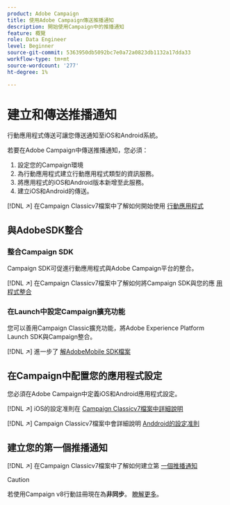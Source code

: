 ```yaml
---
product: Adobe Campaign
title: 使用Adobe Campaign傳送推播通知
description: 開始使用Campaign中的推播通知
feature: 概覽
role: Data Engineer
level: Beginner
source-git-commit: 5363950db5092bc7e0a72a0823db1132a17dda33
workflow-type: tm+mt
source-wordcount: '277'
ht-degree: 1%

---
```


# 建立和傳送推播通知

行動應用程式傳送可讓您傳送通知至iOS和Android系統。

若要在Adobe Campaign中傳送推播通知，您必須：

1. 設定您的Campaign環境
1. 為行動應用程式建立行動應用程式類型的資訊服務。
1. 將應用程式的iOS和Android版本新增至此服務。
1. 建立iOS和Android的傳送。

[!DNL :arrow_upper_right:] 在Campaign Classicv7檔案中了解如何開始使用 [行動應用程式](https://experienceleague.adobe.com/docs/campaign-classic/using/sending-messages/sending-push-notifications/about-mobile-app-channel.html)

## 與AdobeSDK整合

### 整合Campaign SDK

Campaign SDK可促進行動應用程式與Adobe Campaign平台的整合。

[!DNL :arrow_upper_right:] 在Campaign Classicv7檔案中了解如何將Campaign SDK與您的應 [用程式整合](https://experienceleague.adobe.com/docs/campaign-classic/using/sending-messages/sending-push-notifications/integrating-campaign-sdk-into-the-mobile-application.html?lang=en#loading-campaign-sdk)

### 在Launch中設定Campaign擴充功能

您可以善用Campaign Classic擴充功能，將Adobe Experience Platform Launch SDK與Campaign整合。

[!DNL :arrow_upper_right:] 進一步了 [解AdobeMobile SDK檔案](https://aep-sdks.gitbook.io/docs/using-mobile-extensions/adobe-campaignclassic)

## 在Campaign中配置您的應用程式設定

您必須在Adobe Campaign中定義iOS和Android應用程式設定。

[!DNL :arrow_upper_right:] iOS的設定准則在 [Campaign Classicv7檔案中詳細說明](https://experienceleague.adobe.com/docs/campaign-classic/using/sending-messages/sending-push-notifications/configure-the-mobile-app/configuring-the-mobile-application.html?lang=en#sending-messages)

[!DNL :arrow_upper_right:] Campaign Classicv7檔案中會詳細說明 [Anddroid的設定准則](https://experienceleague.adobe.com/docs/campaign-classic/using/sending-messages/sending-push-notifications/configure-the-mobile-app/configuring-the-mobile-application-android.html?lang=en#sending-messages)

## 建立您的第一個推播通知

[!DNL :arrow_upper_right:] 在Campaign Classicv7檔案中了解如何建立第 [一個推播通知](https://experienceleague.adobe.com/docs/campaign-classic/using/sending-messages/sending-push-notifications/creating-notifications.html?lang=en#sending-notifications-on-ios)


>[!CAUTION]
>
>若使用Campaign v8行動註冊現在為&#x200B;**非同步**。 [瞭解更多](../dev/staging.md)。

